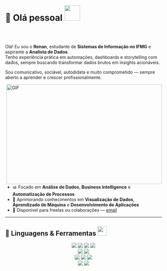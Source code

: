 # 👋 Olá pessoal <img src="https://media.giphy.com/media/hvRJCLFzcasrR4ia7z/giphy.gif" width="50px">


<br />
<br />

Olá! Eu sou o **Renan**, estudante de **Sistemas de Informação no IFMG** e aspirante a **Analista de Dados**.  
Tenho experiência prática em automações, dashboards e storytelling com dados, sempre buscando transformar dados brutos em insights acionáveis.

Sou comunicativo, sociável, autodidata e muito comprometido — sempre aberto a aprender e crescer profissionalmente.

<img align="right" alt="GIF" src="https://github.com/abhisheknaiidu/abhisheknaiidu/blob/master/code.gif?raw=true" width="500" height="320" />

- 📊 Focado em **Análise de Dados**, **Business Intelligence** e **Automatização de Processos**  
- 🚀 Aprimorando conhecimentos em **Visualização de Dados**, **Aprendizado de Máquina** e **Desenvolvimento de Aplicações**
- 💼 Disponível para freelas ou colaborações — [email](mailto:renanhenrique2000@hotmail.com)

---

## 🚀 Linguagens & Ferramentas <img src="https://github.com/ritik307/ritik307/blob/main/images/laptop.gif" width="30">

<p align="center">
<img src="https://img.shields.io/badge/-Python-3776AB?style=flat-square&logo=python&logoColor=white"/>
<img src="https://img.shields.io/badge/-Power%20BI-F2C811?style=flat-square&logo=powerbi&logoColor=black"/>
<img src="https://img.shields.io/badge/-SQL-4479A1?style=flat-square&logo=postgresql&logoColor=white"/>
<img src="https://img.shields.io/badge/-Excel-217346?style=flat-square&logo=microsoft-excel&logoColor=white"/>
<br>
<img src="https://img.shields.io/badge/-Power%20Apps-742774?style=flat-square&logo=powerapps&logoColor=white"/>
<img src="https://img.shields.io/badge/-Power%20Automate-0066FF?style=flat-square&logo=powerautomate&logoColor=white"/>
<br>
<img src="https://img.shields.io/badge/-JavaScript-black?style=flat-square&logo=javascript"/>
<img src="https://img.shields.io/badge/-HTML5-E34F26?style=flat-square&logo=html5&logoColor=white"/>
<img src="https://img.shields.io/badge/-CSS3-1572B6?style=flat-square&logo=css3"/>
<br>
<img src="https://img.shields.io/badge/-Git-black?style=flat-square&logo=git"/>
<img src="https://img.shields.io/badge/-GitHub-black?style=flat-square&logo=github"/>
</p>
